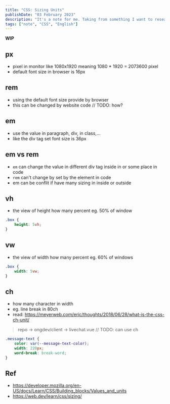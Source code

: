 ```yaml
---
title: "CSS: Sizing Units"
publishDate: "03 February 2023"
description: "It's a note for me. Taking from something I want to research/learn. The note will use English cuz I want fluent in this language"
tags: ["note", "CSS", "English"]
---
```


**WIP**

## px

- pixel in monitor like 1080x1920 meaning 1080 \* 1920 = 2073600 pixel
- default font size in browser is 16px

## rem

- using the default font size provide by browser
- this can be changed by website code // TODO: how?

## em

- use the value in paragraph, div, in class,...
- like the div tag set font size is 36px

## em vs rem

- `em` can change the value in different div tag inside in or some place in code
- `rem` can't change by set by the element in code
- em can be conflit if have many sizing in inside or outside

## vh

- the view of height how many percent eg. 50% of window

```css
.box {
	height: 5vh;
}
```

## vw

- the view of width how many percent eg. 60% of windows

```css
.box {
	width: 5vw;
}
```

## ch

- how many character in width
- eg. line break in 80ch
- read: https://meyerweb.com/eric/thoughts/2018/06/28/what-is-the-css-ch-unit/

> repo -> ongdev/client -> livechat.vue
> // TODO: can use ch

```css
.message-text {
	color: var(--message-text-color);
	width: 220px;
	word-break: break-word;
}
```

## Ref

- https://developer.mozilla.org/en-US/docs/Learn/CSS/Building_blocks/Values_and_units
- https://web.dev/learn/css/sizing/
